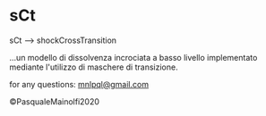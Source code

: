 # sCt
sCt --> shockCrossTransition

...un modello di dissolvenza incrociata a basso livello implementato mediante l'utilizzo di maschere di transizione.

for any questions: mnlpql@gmail.com

©PasqualeMainolfi2020
